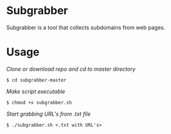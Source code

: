 # Subgrabber

Subgrabber is a tool that collects subdomains from web pages.

# Usage

*Clone or download repo and cd to master directory*

`$ cd subgrabber-master`

*Make script executable*

`$ chmod +x subgrabber.sh`

*Start grabbing URL's from .txt file*

`$ ./subgrabber.sh <.txt with URL's>`
